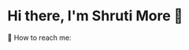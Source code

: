 

<h1 align-"center">Hi there, I'm Shruti More 👋</h1>
📧 How to reach me: <a href="www.linkedin.com/in/
shruti-more23

" target-"_blank">Shruti More</a>
